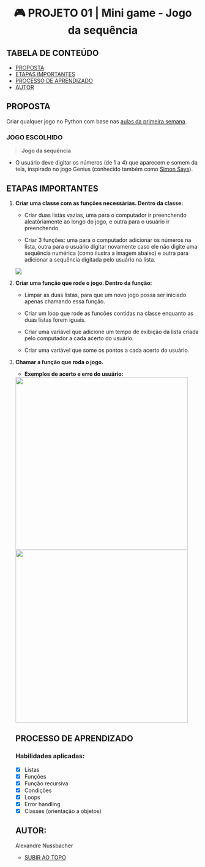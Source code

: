 <a name="topo"></a>
<h1 align="center"> 🎮 PROJETO 01 | Mini game - Jogo da sequência </h>

## TABELA DE CONTEÚDO

- [PROPOSTA](#proposta)
- [ETAPAS IMPORTANTES](#etapas)
- [PROCESSO DE APRENDIZADO](#processo)
- [AUTOR](#autor)

<a name="proposta"></a>
## PROPOSTA

Criar qualquer jogo no Python com base nas [aulas da primeira semana](https://github.com/alexandrenussbacher/Ironhack-LABs).

### JOGO ESCOLHIDO

> **Jogo da sequência**

* O usuário deve digitar os números (de 1 a 4) que aparecem e somem da tela, inspirado no jogo Genius (conhecido também como [Simon Says](https://thumbs.gfycat.com/PoliteBiodegradableDrongo-mobile.mp4)).

<a name="etapas"></a>
## ETAPAS IMPORTANTES

<ol type="1">
  
<li><b> Criar uma classe com as funções necessárias. Dentro da classe: </b>

- Criar duas listas vazias, uma para o computador ir preenchendo aleatóriamente ao longo do jogo, e outra para o usuário ir preenchendo.

- Criar 3 funções: uma para o computador adicionar os números na lista, outra para o usuário digitar novamente caso ele não digite uma sequência numérica (como ilustra a imagem abaixo) e outra para adicionar a sequência digitada pelo usuário na lista.

<img src="https://github.com/alexandrenussbacher/Ironhack-Projetos/blob/main/Projeto%2001%20-%20Jogo%20da%20sequ%C3%AAncia/imagens/letra.png"> </li> <p></p>

<li><b> Criar uma função que rode o jogo. Dentro da função: </b>
  
- Limpar as duas listas, para que um novo jogo possa ser iniciado apenas chamando essa função.

- Criar um loop que rode as funcões contidas na classe enquanto as duas listas forem iguais.

- Criar uma variável que adicione um tempo de exibição da lista criada pelo computador a cada acerto do usuário.

- Criar uma variável que some os pontos a cada acerto do usuário. </li> <p></p>

<li><b>Chamar a função que roda o jogo. </b> </li> <p></p>
  
* **Exemplos de acerto e erro do usuário:**

<img width="450" src="https://github.com/alexandrenussbacher/Ironhack-Projetos/blob/main/Projeto%2001%20-%20Jogo%20da%20sequ%C3%AAncia/imagens/correto.png">
<img width="450" src="https://github.com/alexandrenussbacher/Ironhack-Projetos/blob/main/Projeto%2001%20-%20Jogo%20da%20sequ%C3%AAncia/imagens/game_over.png">

<a name="processo"></a>
## PROCESSO DE APRENDIZADO

### Habilidades aplicadas:

- [x] Listas
- [x] Funções
- [x] Função recursiva
- [x] Condições
- [x] Loops
- [x] Error handling
- [x] Classes (orientação a objetos)

<a name="autor"></a>
## AUTOR:

Alexandre Nussbacher

- [SUBIR AO TOPO](#topo)
